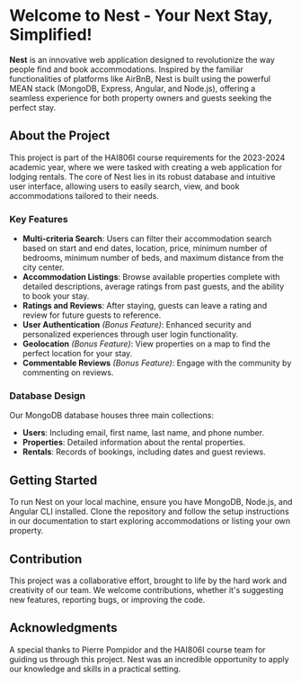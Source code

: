 # Welcome to Nest - Your Next Stay, Simplified!

**Nest** is an innovative web application designed to revolutionize the way people find and book accommodations. Inspired by the familiar functionalities of platforms like AirBnB, Nest is built using the powerful MEAN stack (MongoDB, Express, Angular, and Node.js), offering a seamless experience for both property owners and guests seeking the perfect stay.

## About the Project

This project is part of the HAI806I course requirements for the 2023-2024 academic year, where we were tasked with creating a web application for lodging rentals. The core of Nest lies in its robust database and intuitive user interface, allowing users to easily search, view, and book accommodations tailored to their needs.

### Key Features

- **Multi-criteria Search**: Users can filter their accommodation search based on start and end dates, location, price, minimum number of bedrooms, minimum number of beds, and maximum distance from the city center.
- **Accommodation Listings**: Browse available properties complete with detailed descriptions, average ratings from past guests, and the ability to book your stay.
- **Ratings and Reviews**: After staying, guests can leave a rating and review for future guests to reference.
- **User Authentication** *(Bonus Feature)*: Enhanced security and personalized experiences through user login functionality.
- **Geolocation** *(Bonus Feature)*: View properties on a map to find the perfect location for your stay.
- **Commentable Reviews** *(Bonus Feature)*: Engage with the community by commenting on reviews.

### Database Design

Our MongoDB database houses three main collections:
- **Users**: Including email, first name, last name, and phone number.
- **Properties**: Detailed information about the rental properties.
- **Rentals**: Records of bookings, including dates and guest reviews.

## Getting Started

To run Nest on your local machine, ensure you have MongoDB, Node.js, and Angular CLI installed. Clone the repository and follow the setup instructions in our documentation to start exploring accommodations or listing your own property.

## Contribution

This project was a collaborative effort, brought to life by the hard work and creativity of our team. We welcome contributions, whether it's suggesting new features, reporting bugs, or improving the code.

## Acknowledgments

A special thanks to Pierre Pompidor and the HAI806I course team for guiding us through this project. Nest was an incredible opportunity to apply our knowledge and skills in a practical setting.
